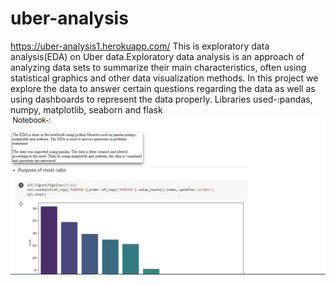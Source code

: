 # uber-analysis
https://uber-analysis1.herokuapp.com/
This is exploratory data analysis(EDA) on Uber data.Exploratory data analysis is an approach of analyzing data sets to summarize their main characteristics, often using statistical graphics and other data visualization methods. In this project we explore the data to answer certain questions regarding the data as well as using dashboards to represent the data properly.
Libraries used-:pandas, numpy, matplotlib, seaborn and flask
![](images/capture1.png)
